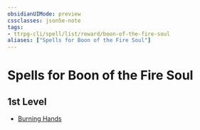 ```yaml
---
obsidianUIMode: preview
cssclasses: json5e-note
tags:
- ttrpg-cli/spell/list/reward/boon-of-the-fire-soul
aliases: ["Spells for Boon of the Fire Soul"]
---
```

# Spells for Boon of the Fire Soul

## 1st Level

- [Burning Hands](3-Mechanics/CLI/spells/burning-hands.md "PHB")